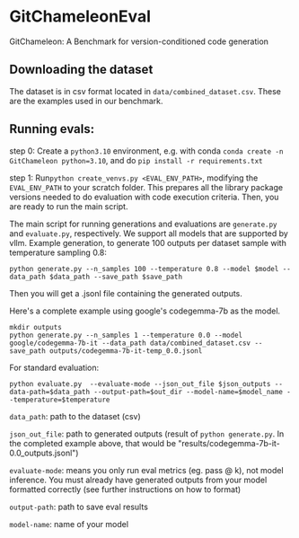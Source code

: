 # GitChameleonEval
GitChameleon: A Benchmark for version-conditioned code generation
## Downloading the dataset
The dataset is in csv format located in ```data/combined_dataset.csv```. These are the examples used in our benchmark.
## Running evals:
step 0: Create a `python3.10` environment, e.g. with conda ```conda create -n GitChameleon python=3.10```, and do ```pip install -r requirements.txt```

step 1: Run```python create_venvs.py <EVAL_ENV_PATH>```, modifying the `EVAL_ENV_PATH` to your scratch folder. This prepares all the library package versions needed to do evaluation with code execution criteria. Then, you are ready to run the main script.

The main script for running generations and evaluations are ```generate.py``` and ```evaluate.py```, respectively.
We support all models that are supported by vllm.
Example generation, to generate 100 outputs per dataset sample with temperature sampling 0.8:
```
python generate.py --n_samples 100 --temperature 0.8 --model $model --data_path $data_path --save_path $save_path
```
Then you will get a .jsonl file containing the generated outputs.

Here's a complete example using google's codegemma-7b as the model.

```
mkdir outputs
python generate.py --n_samples 1 --temperature 0.0 --model google/codegemma-7b-it --data_path data/combined_dataset.csv --save_path outputs/codegemma-7b-it-temp_0.0.jsonl
```

For standard evaluation:
```
python evaluate.py  --evaluate-mode --json_out_file $json_outputs --data-path=$data_path --output-path=$out_dir --model-name=$model_name --temperature=$temperature
```
```data_path```: path to the dataset (csv)

```json_out_file```: path to generated outputs (result of ```python generate.py```. In the completed example above, that would be "results/codegemma-7b-it-0.0_outputs.jsonl")

```evaluate-mode```: means you only run eval metrics (eg. pass @ k), not model inference. You must already have generated outputs from your model formatted correctly (see further instructions on how to format)

```output-path```: path to save eval results

```model-name```: name of your model
